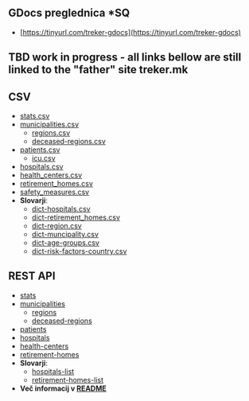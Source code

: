 ## GDocs preglednica *SQ

- [https://tinyurl.com/treker-gdocs](https://tinyurl.com/treker-gdocs)

## TBD work in progress - all links bellow are still linked to the "father" site treker.mk 

## CSV

- [stats.csv](https://github.com/treker-mk/data/blob/master/csv/stats.csv)
- [municipalities.csv](https://github.com/treker-mk/data/blob/master/csv/municipalities.csv)
    - [regions.csv](https://github.com/treker-mk/data/blob/master/csv/regions.csv)
    - [deceased-regions.csv](https://github.com/treker-mk/data/blob/master/csv/deceased-regions.csv)
- [patients.csv](https://github.com/treker-mk/data/blob/master/csv/patients.csv)
    - [icu.csv](https://github.com/treker-mk/data/blob/master/csv/icu.csv)
- [hospitals.csv](https://github.com/treker-mk/data/blob/master/csv/hospitals.csv)
- [health_centers.csv](https://github.com/treker-mk/data/blob/master/csv/health_centers.csv)
- [retirement_homes.csv](https://github.com/treker-mk/data/blob/master/csv/retirement_homes.csv)
- [safety_measures.csv](https://github.com/treker-mk/data/blob/master/csv/safety_measures.csv)
- **Slovarji**:
    - [dict-hospitals.csv](https://github.com/treker-mk/data/blob/master/csv/dict-hospitals.csv)
    - [dict-retirement_homes.csv](https://github.com/treker-mk/data/blob/master/csv/dict-retirement_homes.csv)
    - [dict-region.csv](https://github.com/treker-mk/data/blob/master/csv/dict-region.csv)
    - [dict-muncipality.csv](https://github.com/treker-mk/data/blob/master/csv/dict-municipality.csv)
    - [dict-age-groups.csv](https://github.com/treker-mk/data/blob/master/csv/dict-age-groups.csv)
    - [dict-risk-factors-country.csv](https://github.com/treker-mk/data/blob/master/csv/dict-risk-factors-country.csv)

## REST API
- [stats](https://api.treker.mk/api/stats)
- [municipalities](https://api.treker.mk/api/municipalities)
    - [regions](https://api.treker.mk/api/regions) 
    - [deceased-regions](https://api.treker.mk/api/deceased-regions)
- [patients](https://api.treker.mk/api/patients)
- [hospitals](https://api.treker.mk/api/hospitals)
- [health-centers](https://api.treker.mk/api/health-centers)
- [retirement-homes](https://api.treker.mk/api/retirement-homes)
- **Slovarji**:
    - [hospitals-list](https://api.treker.mk/api/hospitals-list)
    - [retirement-homes-list](https://api.treker.mk/api/retirement-homes-list)
- **Več informacij v [README](https://github.com/treker-mk/data-api/blob/master/README.md)**


